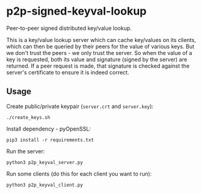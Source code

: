 # p2p-signed-keyval-lookup

Peer-to-peer signed distributed key/value lookup.

This is a key/value lookup server which can cache key/values on its clients, which can then be queried by their peers for the value of various keys. But we don't trust the peers - we only trust the server. So when the value of a key is requested, both its value and signature (signed by the server) are returned. If a peer request is made, that signature is checked against the server's certificate to ensure it is indeed correct.

## Usage

Create public/private keypair (`server.crt` and `server.key`):

    ./create_keys.sh

Install dependency - pyOpenSSL:

    pip3 install -r requirements.txt

Run the server:

    python3 p2p_keyval_server.py

Run some clients (do this for each client you want to run):

    python3 p2p_keyval_client.py

